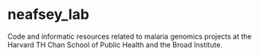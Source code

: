 # neafsey_lab
Code and informatic resources related to malaria genomics projects at the Harvard TH Chan School of Public Health and the Broad Institute.
